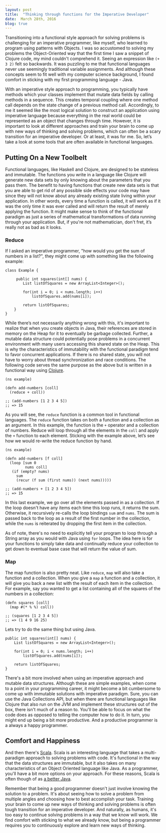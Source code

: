 ```yaml
---
layout: post
title:  "Thinking through functions for the Imperative Developer"
date:  March 28th, 2016
blog: true
---
```


Transitioning into a functional style approach for solving problems is challenging for an imperative programmer, like myself, who learned to program using patterns with Objects.  I was so accustomed to solving my problems the Object-Oriented way that the first time I saw a snippet of Clojure code, my mind couldn't comprehend it.  Seeing an expression like `(+ 3 2)` felt so backwards.  It was puzzling to me that functional languages never use seemingly traditional variable assignments.  And although these concepts seem to fit well with my computer science background, I found comfort in sticking with my first programming language - Java.

With an imperative style approach to programming, you typically have methods which your classes implement that mutate data fields by calling methods in a sequence. This creates temporal coupling where one method call depends on the state change of a previous method call. Accordingly, to me it seemed like the most logical solution to construct an application using imperative language because everything in the real world could be represented as an object that changes through time.  However, it is important to look at different approaches and train your brain to come up with new ways of thinking and solving problems, which can often be a scary transition for an imperative developer.  Or at least, it was for me.  So, let’s take a look at some tools that are often available in functional languages.  

## Putting On a New Toolbelt

Functional languages, like Haskell and Clojure, are designed to be stateless and immutable.  The functions you write in a language like Clojure will generate new data sets by only knowing about the parameters that you pass them.  The benefit to having functions that create new data sets is that you are able to get rid of any possible side effects your code may have since they will not know about any already existing state living within your application.  In other words, every time a function is called, it will work as if it was the only time it was ever called and will return the result of merely applying the function.  It might make sense to think of the functional paradigm as just a series of mathematical transformations of data running through your application.  But, if you're not mathematician, don't fret, it’s really not as bad as it looks.

### Reduce

If I asked an imperative programmer, "how would you get the sum of numbers in a list?", they might come up with something like the following example:

    class Example {

         public int squares(int[] nums) {
            List listOfSquares = new ArrayList<Integer>();

            for(int i = 0; i < nums.length; i++)
                listOfSquares.add(nums[i]);

            return listOfSquares;
        }
    }
   
While there’s not necessarily anything wrong with this, it's important to realize that when you create objects in Java, their references are stored in memory on the Heap for it to eventually be garbage collected.  Further, a mutable data structure could potentially pose problems in a concurrent environment with many users accessing this shared state on the Heap.  This is why the characteristics of immutability with the functional paradigm tend to favor concurrent applications.  If there is no shared state, you will not have to worry about thread synchronization and race conditions.  The following code serves the same purpose as the above but is written in a functional way using [Clojure](https://clojure.org/).

    (ns example)

    (defn add-numbers [coll]
      (reduce + coll))

    ;; (add-numbers [1 2 3 4 5])
    ;; => 15

As you will see, the `reduce` function is a common tool in functional languages.  The `reduce` function takes on both a function and a collection as an argument.  In this example, the function is the `+` operator and a collection of numbers.  Reduce will loop through all the elements in the `coll` and apply the `+` function to each element.  Sticking with the example above, let’s see how we would re-write the reduce function by hand.

    (ns example)

    (defn add-numbers [f coll]
      (loop [sum 0
             nums coll]
       (if (empty? nums)
         sum
         (recur (f sum (first nums)) (next nums)))))

    ;; (add-numbers + [1 2 3 4 5])
    ;; => 15

In this last example, we go over all the elements passed in as a collection. If the loop doesn't have any items each time this loop runs, it returns the sum. Otherwise, it recursively re-calls the loop bindings `sum` and `nums`. The sum is passed back to the loop as a result of the first number in the collection, while the `nums` is reiterated by dropping the first item in the collection.
 
As of note, there's no need to explicitly tell your program to loop through a String array as you would with Java using `for` loops. The idea here is for your functions to simply take data and continually reduce your collection to get down to eventual base case that will return the value of sum.

### Map
The map function is also pretty neat. Like `reduce`, `map` will also take a function and a collection. When you give a `map` a function and a collection, it will give you back a new list with the result of each item in the collection. For example, say you wanted to get a list containing all of the squares of the numbers in a collection:

    (defn squares [coll]
      (map #(* % %) coll))

    ;; (squares [1 2 3 4 5])
    ;; => (1 4 9 16 25)

Lets try to do the same thing but using Java.

    public int squares(int[] nums) {
        List listOfSquares = new ArrayList<Integer>();

        for(int i = 0; i < nums.length; i++)
            listOfSquares.add(nums[i]);

        return listOfSquares;
    }

There's a bit more involved when using an imperative approach and mutable data structures. Although these are simple examples, when come to a point in your programming career, it might become a bit cumbersome to come up with immutable solutions with imperative paradigm. Sure, you can use the Java Collections API, but when there are functional languages like Clojure that also run on the JVM and implement these structures out of the box, there isn't much of a reason to. You'll be able to focus on what the code does as opposed to telling the computer how to do it. In turn, you might end up being a bit more productive. And a productive programmer is a always a happy programmer.

## Comfort and Happiness

And then there's [Scala](http://www.scala-lang.org/). Scala is an interesting language that takes a multi-paradigm approach to solving problems with code. It's functional in the way that the data structures are immutable, but it also takes on many characteristics of an Object Oriented language like Java. As a programmer, you'll have a bit more options on your approach. For these reasons, Scala is often though of as [a better Java](http://alvinalexander.com/scala/using-scala-as-a-better-java).

Remember that being a good programmer doesn't just involve knowing the solution to a problem. It's about seeing how to solve a problem from multiple angles and choosing how to best accomplish your task. Training your brain to come up new ways of thinking and solving problems is often tough transition for an imperative developer. And naturally, as humans, it's too easy to continue solving problems in a way that we know will work. We find comfort with sticking to what we already know, but being a programmer requires you to continuously explore and learn new ways of thinking.
